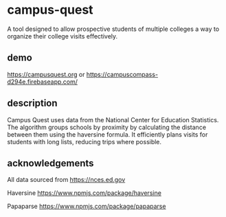 # campus-quest
A tool designed to allow prospective students of multiple colleges a way to organize their college visits effectively.

## demo

https://campusquest.org or https://campuscompass-d294e.firebaseapp.com/

## description

Campus Quest uses data from the National Center for Education Statistics. The algorithm groups schools by proximity by calculating the distance between them using the haversine formula. It efficiently plans visits for students with long lists, reducing trips where possible.

## acknowledgements
All data sourced from https://nces.ed.gov

Haversine https://www.npmjs.com/package/haversine

Papaparse https://www.npmjs.com/package/papaparse
